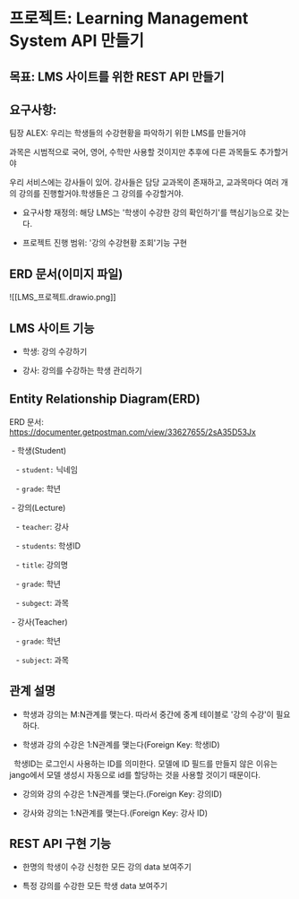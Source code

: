 # 프로젝트: Learning Management System API 만들기

  

## 목표: LMS 사이트를 위한 REST API 만들기

  

## 요구사항:

  

팀장 ALEX: 우리는 학생들의 수강현황을 파악하기 위한 LMS를 만들거야

과목은 시범적으로 국어, 영어, 수학만 사용할 것이지만 추후에 다른 과목들도 추가할거야

우리 서비스에는 강사들이 있어. 강사들은 담당 교과목이 존재하고, 교과목마다 여러 개의 강의를 진행할거야.학생들은 그 강의를 수강할거야.

  
  

- 요구사항 재정의: 해당 LMS는 '학생이 수강한 강의 확인하기'를 핵심기능으로 갖는다.

- 프로젝트 진행 범위: '강의 수강현황 조회'기능 구현

  

## ERD 문서(이미지 파일)

  
  ![[LMS_프로젝트.drawio.png]]

## LMS 사이트 기능

  

- 학생: 강의 수강하기

- 강사: 강의를 수강하는 학생 관리하기

  

## Entity Relationship Diagram(ERD)

ERD 문서: https://documenter.getpostman.com/view/33627655/2sA35D53Jx

 - 학생(Student)

   - `student:` 닉네임

   - `grade`: 학년

 - 강의(Lecture)

   - `teacher`: 강사

   - `students`: 학생ID

   - `title`: 강의명

   - `grade`: 학년

   - `subgect`: 과목

 - 강사(Teacher)

   - `grade`: 학년

   - `subject`: 과목

## 관계 설명

- 학생과 강의는 M:N관계를 맺는다. 따라서 중간에 중계 테이블로 '강의 수강'이 필요하다.

- 학생과 강의 수강은 1:N관계를 맺는다(Foreign Key: 학생ID)

  학생ID는 로그인시 사용하는 ID를 의미한다. 모델에 ID 필드를 만들지 않은 이유는 jango에서 모델 생성시 자동으로 id를 할당하는 것을 사용할 것이기 때문이다.

- 강의와 강의 수강은 1:N관계를 맺는다.(Foreign Key: 강의ID)

- 강사와 강의는 1:N관계를 맺는다.(Foreign Key: 강사 ID)

  
  

## REST API 구현 기능

- 한명의 학생이 수강 신청한 모든 강의 data 보여주기

- 특정 강의를 수강한 모든 학생 data 보여주기